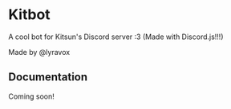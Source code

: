 # Kitbot

A cool bot for Kitsun's Discord server :3 (Made with Discord.js!!!)

Made by @lyravox

## Documentation

Coming soon!
